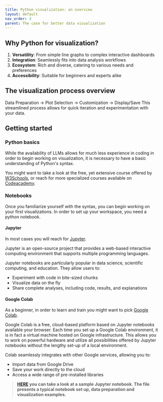 ```yaml
---
title: Python visualization: an overview
layout: default
nav_order: 3
parent: The case for better data visualization
---
```


## Why Python for visualization?

1. **Versatility**: From simple line graphs to complex interactive dashboards
2. **Integration**: Seamlessly fits into data analysis workflows
3. **Ecosystem**: Rich and diverse, catering to various needs and preferences
4. **Accessibility**: Suitable for beginners and experts alike

## The visualization process overview

Data Preparation → Plot Selection → Customization → Display/Save
This streamlined process allows for quick iteration and experimentation with your data.

## Getting started

### Python basics

While the availability of LLMs allows for much less experience in coding in order to begin working on visualization, it is necessary to have a basic understanding of Python's syntax.

You might want to take a look at the free, yet extensive course offered by [W3Schools](https://www.w3schools.com/python/),
or reach for more specialized courses available on [Codeacademy](https://www.codecademy.com/).

### Notebooks

Once you familiarize yourself with the syntax, you can begin working on your first visualizations. In order to set up your workspace, you need a python notebook. 

#### Jupyter

In most cases you will reach for [Jupyter](https://jupyter.org/). 

Jupyter is an open-source project that provides a web-based interactive computing environment that supports multiple programming languages.

Jupyter notebooks are particularly popular in data science, scientific computing, and education. They allow users to:

- Experiment with code in bite-sized chunks
- Visualize data on the fly
- Share complete analyses, including code, results, and explanations

#### Google Colab

As a beginner, in order to learn and train you might want to pick [Google Colab](https://colab.google/).

Google Colab is a free, cloud-based platform based on Jupyter notebooks available your browser. Each time you set up a Google Colab environment, it is in fact a virtual machine hosted on Google infrastructure. This allows you to work on powerful hardware and utilize all possibilities offered by Jupyter notebooks without the lengthy set-up of a local environment.

Colab seamlessly integrates with other Google services, allowing you to:

- Import data from Google Drive
- Save your work directly to the cloud
- Access a wide range of pre-installed libraries

>**[HERE](https://colab.research.google.com/drive/1EeotEW_-YPLUxfeOq0ZHz4z0j4WTZQjM?usp=sharing) you can take a look at a sample Jupyter notebook. The file presents a typical notebook set up, data preparation and visualization examples.**
